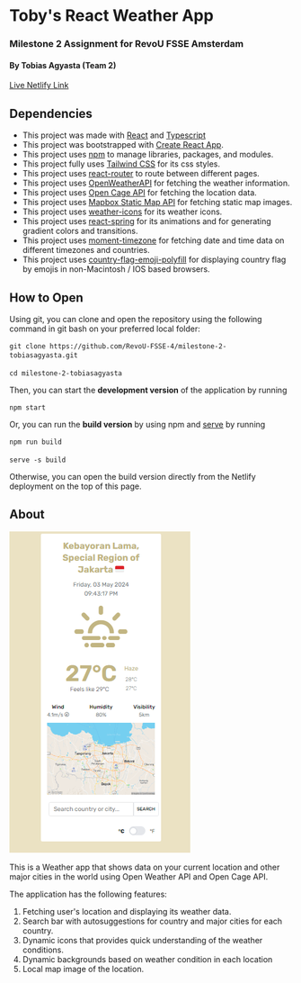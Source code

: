 # Toby's React Weather App

### Milestone 2 Assignment for RevoU FSSE Amsterdam

#### By Tobias Agyasta (Team 2)

[Live Netlify Link](https://tobys-weather-app.netlify.app/)

## Dependencies

- This project was made with [React](https://react.dev/) and [Typescript](https://www.typescriptlang.org/)
- This project was bootstrapped with [Create React App](https://github.com/facebook/create-react-app).
- This project uses [npm](https://www.npmjs.com/) to manage libraries, packages, and modules.
- This project fully uses [Tailwind CSS](https://github.com/tailwindlabs/tailwindcss) for its css styles.
- This project uses [react-router](https://reactrouter.com/en/main) to route between different pages.
- This project uses [OpenWeatherAPI](https://openweathermap.org/api) for fetching the weather information.
- This project uses [Open Cage API](https://opencagedata.com/api) for fetching the location data.
- This project uses [Mapbox Static Map API](https://docs.mapbox.com/api/maps/static-images/) for fetching static map images.
- This project uses [weather-icons](https://erikflowers.github.io/weather-icons/) for its weather icons.
- This project uses [react-spring](https://www.react-spring.dev/) for its animations and for generating gradient colors and transitions.
- This project uses [moment-timezone](https://momentjs.com/timezone/) for fetching date and time data on different timezones and countries.
- This project uses [country-flag-emoji-polyfill](https://github.com/talkjs/country-flag-emoji-polyfill) for displaying country flag by emojis in non-Macintosh / IOS based browsers.

## How to Open

Using git, you can clone and open the repository using the following command in git bash on your preferred local folder:

```console
git clone https://github.com/RevoU-FSSE-4/milestone-2-tobiasagyasta.git

cd milestone-2-tobiasagyasta
```

Then, you can start the **development version** of the application by running

```console
npm start
```

Or, you can run the **build version** by using npm and [serve](https://www.npmjs.com/package/serve) by running

```console
npm run build

serve -s build
```

Otherwise, you can open the build version directly from the Netlify deployment on the top of this page.

## About

![App Screenshot](src/data/weather%20app.PNG)

This is a Weather app that shows data on your current location and other major cities in the world using Open Weather API and Open Cage API.

The application has the following features:

1. Fetching user's location and displaying its weather data.
2. Search bar with autosuggestions for country and major cities for each country.
3. Dynamic icons that provides quick understanding of the weather conditions.
4. Dynamic backgrounds based on weather condition in each location
5. Local map image of the location.
